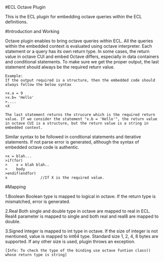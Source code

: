 #ECL Octave Plugin

This is the ECL plugin for embedding octave queries within the ECL definitions.

#Introduction and Working

Octave plugin enables to bring octave queries within ECL. All the queries within the embedded context is evaluated using octave interpreter. Each statement or a query has its own return type. In some cases, the return value in octave CUI and embed Octave differs, especially in data containers and conditional statements. To make sure we get the proper output, the last statement should always be the required return value.

```
Example:
If the output required is a structure, then the embedded code should always follow the below syntax

>x.a = 9
>x.b= 'Hello'
>....
>X

The last statement returns the strucure which is the required return value. If we consider the statement "x.b = 'Hello'", the return value in octave CUI is a structure, but the return value is a string in embedded context.
```

Similar syntax to be followed in condtional statements and iterative statements. If not parse error is generated, although the syntax of embedded octave code is authentic.

```
>x = blah...
>if(for)
>    x = blah blah..
>    body
>endif(endfor)
x               //If X is the required value.
```

#Mapping

1.Boolean
    Boolean type is mapped to logical in octave. If the return type is mismatched, error is generated.

2.Real
    Both single and double type in octave are mapped to real in ECL. Real4 parameter is mapped to single and both real and real8 are mapped to double.

3.Signed
    Integer is mapped to int type in octave. If the size of integer is not mentioned, value is mapped to int64 type. Standard size 1, 2, 4, 8 bytes are supported. If any other size is used, plugin throws an exception.

    [Info: To check the type of the binding use octave funtion class() whose return type is string]